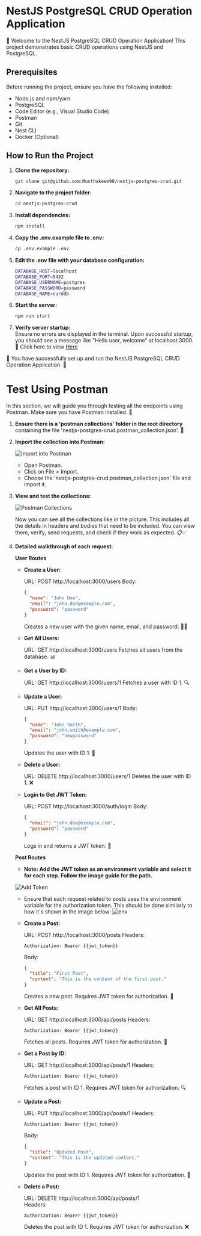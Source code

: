 # NestJS PostgreSQL CRUD Operation Application

🚀 Welcome to the NestJS PostgreSQL CRUD Operation Application! This project demonstrates basic CRUD operations using NestJS and PostgreSQL.

## Prerequisites

Before running the project, ensure you have the following installed:

- Node.js and npm/yarn
- PostgreSQL
- Code Editor (e.g., Visual Studio Code)
- Postman
- Git
- Nest CLI
- Docker (Optional)

## How to Run the Project

1. **Clone the repository:**
   ```bash
   git clone git@github.com:Musthakeem98/nestjs-postgres-crud.git
   ```
2. **Navigate to the project folder:**
   ```bash
   cd nestjs-postgres-crud
   ```
3. **Install dependencies:**
   ```bash
   npm install
   ```
4. **Copy the .env.example file to .env:**
   ```bash
   cp .env.example .env
   ```
5. **Edit the .env file with your database configuration:**
   ```bash
   DATABASE_HOST=localhost
   DATABASE_PORT=5432
   DATABASE_USERNAME=postgres
   DATABASE_PASSWORD=password
   DATABASE_NAME=curddb
   ```
6. **Start the server:**
   ```bash
   npm run start
   ```
7. **Verify server startup:**  
   Ensure no errors are displayed in the terminal. Upon successful startup, you should see a message like "Hello user, welcome" at localhost:3000.  
   🔗 Click here to view [Here](http://localhost:3000/users)

🎉 You have successfully set up and run the NestJS PostgreSQL CRUD Operation Application. 🚀

# Test Using Postman

In this section, we will guide you through testing all the endpoints using Postman. Make sure you have Postman installed. 🧪

1. **Ensure there is a 'postman collections' folder in the root directory** containing the file 'nestjs-postgres-crud.postman_collection.json'. 📁

2. **Import the collection into Postman:**

   ![Import into Postman](/postman-collections/ReadmeImg/Import-into-Postman.png 'Import into Postman')

   - Open Postman.
   - Click on File > Import.
   - Choose the 'nestjs-postgres-crud.postman_collection.json' file and import it.

3. **View and test the collections:**

   ![Postman Collections](/postman-collections/ReadmeImg/Postman-Collections.png 'Postman Collections')

   Now you can see all the collections like in the picture. This includes all the details in headers and bodies that need to be included. You can view them, verify, send requests, and check if they work as expected. 📋✅

4. **Detailed walkthrough of each request:**

   **User Routes**

   - **Create a User:**

     URL: POST http://localhost:3000/users
     Body:

     ```json
     {
       "name": "John Doe",
       "email": "john.doe@example.com",
       "password": "password"
     }
     ```

     Creates a new user with the given name, email, and password. 🧑‍💻

   - **Get All Users:**

     URL: GET http://localhost:3000/users
     Fetches all users from the database. 📊

   - **Get a User by ID:**

     URL: GET http://localhost:3000/users/1
     Fetches a user with ID 1. 🔍

   - **Update a User:**

     URL: PUT http://localhost:3000/users/1
     Body:

     ```json
     {
       "name": "John Smith",
       "email": "john.smith@example.com",
       "password": "newpassword"
     }
     ```

     Updates the user with ID 1. 🔄

   - **Delete a User:**

     URL: DELETE http://localhost:3000/users/1
     Deletes the user with ID 1. ❌

   - **Login to Get JWT Token:**

     URL: POST http://localhost:3000/auth/login
     Body:

     ```json
     {
       "email": "john.doe@example.com",
       "password": "password"
     }
     ```

     Logs in and returns a JWT token. 🔑

   **Post Routes**

   - **Note: Add the JWT token as an environment variable and select it for each step. Follow the image guide for the path.**

   ![Add Token](postman-collections/ReadmeImg/Add-Token.png 'Add Token')

   - Ensure that each request related to posts uses the environment variable for the authorization token. This should be done similarly to how it's shown in the image below:
     ![env](postman-collections/ReadmeImg/env-variable.png 'env')

   - **Create a Post:**

     URL: POST http://localhost:3000/posts
     Headers:

     ```
     Authorization: Bearer {{jwt_token}}
     ```

     Body:

     ```json
     {
       "title": "First Post",
       "content": "This is the content of the first post."
     }
     ```

     Creates a new post. Requires JWT token for authorization. 📝

   - **Get All Posts:**

     URL: GET http://localhost:3000/api/posts
     Headers:

     ```
     Authorization: Bearer {{jwt_token}}
     ```

     Fetches all posts. Requires JWT token for authorization. 📜

   - **Get a Post by ID:**

     URL: GET http://localhost:3000/api/posts/1
     Headers:

     ```
     Authorization: Bearer {{jwt_token}}
     ```

     Fetches a post with ID 1. Requires JWT token for authorization. 🔍

   - **Update a Post:**

     URL: PUT http://localhost:3000/api/posts/1
     Headers:

     ```
     Authorization: Bearer {{jwt_token}}
     ```

     Body:

     ```json
     {
       "title": "Updated Post",
       "content": "This is the updated content."
     }
     ```

     Updates the post with ID 1. Requires JWT token for authorization. 🔄

   - **Delete a Post:**

     URL: DELETE http://localhost:3000/api/posts/1  
     Headers:

     ```
     Authorization: Bearer {{jwt_token}}
     ```

     Deletes the post with ID 1. Requires JWT token for authorization. ❌
